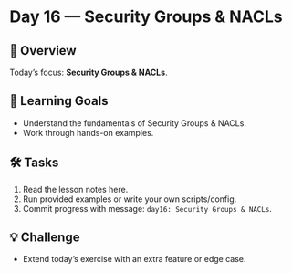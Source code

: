 # Day 16 — Security Groups & NACLs

## 📖 Overview
Today’s focus: **Security Groups & NACLs**.

## 🎯 Learning Goals
- Understand the fundamentals of Security Groups & NACLs.
- Work through hands-on examples.

## 🛠️ Tasks
1. Read the lesson notes here.
2. Run provided examples or write your own scripts/config.
3. Commit progress with message: `day16: Security Groups & NACLs`.

## 💡 Challenge
- Extend today’s exercise with an extra feature or edge case.
